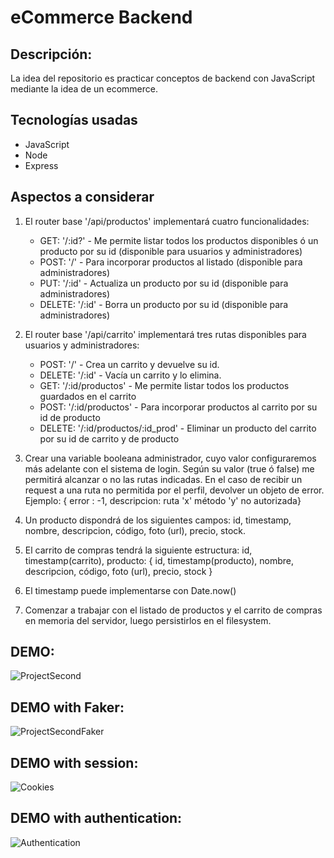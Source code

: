 # eCommerce Backend

## Descripción:

La idea del repositorio es practicar conceptos de backend con JavaScript mediante la idea de un ecommerce.

## Tecnologías usadas

- JavaScript
- Node
- Express

## Aspectos a considerar

1. El router base '/api/productos' implementará cuatro funcionalidades:


    - GET: '/:id?' - Me permite listar todos los productos disponibles ó un producto por su id (disponible para usuarios y administradores)
    - POST: '/' - Para incorporar productos al listado (disponible para administradores)
    - PUT: '/:id' - Actualiza un producto por su id (disponible para administradores)
    - DELETE: '/:id' - Borra un producto por su id (disponible para administradores)

2. El router base '/api/carrito' implementará tres rutas disponibles para usuarios y administradores:


    - POST: '/' - Crea un carrito y devuelve su id.
    - DELETE: '/:id' - Vacía un carrito y lo elimina.
    - GET: '/:id/productos' - Me permite listar todos los productos guardados en el carrito
    - POST: '/:id/productos' - Para incorporar productos al carrito por su id de producto
    - DELETE: '/:id/productos/:id_prod' - Eliminar un producto del carrito por su id de carrito y de producto

3. Crear una variable booleana administrador, cuyo valor configuraremos más adelante con el sistema de login. Según su valor (true ó false) me permitirá alcanzar o no las rutas indicadas. En el caso de recibir un request a una ruta no permitida por el perfil, devolver un objeto de error. Ejemplo: { error : -1, descripcion: ruta 'x' método 'y' no autorizada}

4. Un producto dispondrá de los siguientes campos: id, timestamp, nombre, descripcion, código, foto (url), precio, stock.

5. El carrito de compras tendrá la siguiente estructura:
   id, timestamp(carrito), producto: { id, timestamp(producto), nombre, descripcion, código, foto (url), precio, stock }

6. El timestamp puede implementarse con Date.now()

7. Comenzar a trabajar con el listado de productos y el carrito de compras en memoria del servidor, luego persistirlos en el filesystem.

## DEMO:

![ProjectSecond](https://user-images.githubusercontent.com/4382527/164957040-7c002d56-30bc-426e-adf7-d796da54dc3c.gif)

## DEMO with Faker:
![ProjectSecondFaker](https://user-images.githubusercontent.com/4382527/166128525-60ff93d0-a288-45b4-8668-a41b6c7afcc2.gif)

## DEMO with session:
![Cookies](https://user-images.githubusercontent.com/4382527/167276998-dea3fad2-8a82-4cb8-8b17-93c3b63f70a4.gif)

## DEMO with authentication:
![Authentication](https://user-images.githubusercontent.com/4382527/168458053-778c5eaf-3971-400a-a249-84f0b04fa745.gif)




